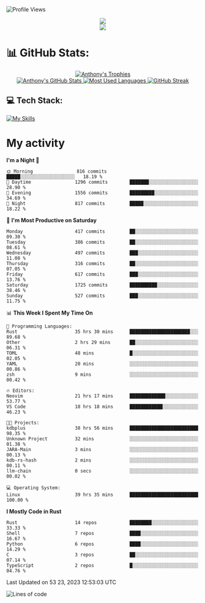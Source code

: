 
![Profile Views](https://komarev.com/ghpvc/?username=anthonymichaeltdm&label=Profile%20views&color=0e75b6&style=flat)

<!--profile banner-->
<div align="center">
  <img src="https://svg-banners.vercel.app/api?type=typeWriter&text1=Anthony%20Rubick&width=800&height=150" />
</div>

<!--profile views-->
<div align="center">
  <a href="https://u8views.com/github/AnthonyMichaelTDM">
    <img src="https://u8views.com/api/v1/github/profiles/68485672/views/day-week-month-total-count.svg">
  </a>
</div>

# 📊 GitHub Stats:

<!--trophies https://github.com/ryo-ma/github-profile-trophy -->
<div align="center"> 
  <a href="https://github.com/ryo-ma/github-profile-trophy">
    <picture>
      <source
        srcset="https://github-profile-trophy.vercel.app/?username=anthonymichaeltdm&theme=gitdimmed&no-frame=true&no-bg=true&column=-1"
        media="(prefers-color-scheme: dark)"
      />
      <source
        srcset="https://github-profile-trophy.vercel.app/?username=anthonymichaeltdm&theme=_____&no-frame=true&no-bg=true&column=-1"
        media="(prefers-color-scheme: light), (prefers-color-scheme: no-preference)"
      />
      <img src="https://github-profile-trophy.vercel.app/?username=anthonymichaeltdm&theme=gitdimmed&no-frame=true&no-bg=true&column=-1" alt="Anthony's Trophies" />
    </picture>
  </a>
</div>

<div align="center">
  <a href="https://github.com/anuraghazra/github-readme-stats">
    <picture>
      <source
        srcset="https://github-readme-stats.vercel.app/api?username=anthonymichaeltdm&show_icons=true&locale=en&theme=github_dark_dimmed&count_private=true&hide_border=true&include_all_commits=true"
        media="(prefers-color-scheme: dark)"
      />
      <source
        srcset="https://github-readme-stats.vercel.app/api?username=anthonymichaeltdm&show_icons=true&locale=en&theme=___&count_private=true&hide_border=true&include_all_commits=true"
        media="(prefers-color-scheme: light), (prefers-color-scheme: no-preference)"
      />
      <img src="https://github-readme-stats.vercel.app/api?username=anthonymichaeltdm&show_icons=true&locale=en&theme=github_dark_dimmed&count_private=true&hide_border=true&include_all_commits=true" alt="Anthony's GitHub Stats" />
    </picture>
  </a>
  
  <!--most used languages-->
  <a href="https://github.com/anuraghazra/github-readme-stats">
    <picture>
      <source
        srcset="https://github-readme-stats.vercel.app/api/top-langs?username=anthonymichaeltdm&show_icons=true&locale=en&layout=compact&theme=github_dark_dimmed&langs_count=8&count_private=true&size_weight=0.5&count_weight=0.5&hide_border=true"
        media="(prefers-color-scheme: dark)"
      />
      <source
        srcset="https://github-readme-stats.vercel.app/api/top-langs?username=anthonymichaeltdm&show_icons=true&locale=en&layout=compact&theme=____&langs_count=8&count_private=true&size_weight=0.5&count_weight=0.5&hide_border=true"
        media="(prefers-color-scheme: light), (prefers-color-scheme: no-preference)"
      />
      <img src="https://github-readme-stats.vercel.app/api/top-langs?username=anthonymichaeltdm&show_icons=true&locale=en&layout=compact&theme=github_dark_dimmed&langs_count=8&count_private=true&size_weight=0.5&count_weight=0.5&hide_border=true" alt="Most Used Languages" />
    </picture>
  </a>
  
  <!--streak https://git.io/streak-stats -->
  <a href="https://git.io/streak-stats">
    <picture>
      <source
        srcset="https://streak-stats.demolab.com?user=AnthonyMichaelTDM&theme=one-dark-pro&hide_border=true"
        media="(prefers-color-scheme: dark)"
      />
      <source
        srcset="https://streak-stats.demolab.com?user=AnthonyMichaelTDM&theme=_____&hide_border=true"
        media="(prefers-color-scheme: light), (prefers-color-scheme: no-preference)"
      />
      <img src="https://streak-stats.demolab.com?user=AnthonyMichaelTDM&theme=one-dark-pro&hide_border=true" alt="GitHub Streak" />
    </picture>
  </a>
</div>

<!--favorite languages and tools, and most used langs-->
## 💻 Tech Stack:

[![My Skills](https://skillicons.dev/icons?i=rust,actix,aws,github,githubactions,git,linux,bash,cpp,docker,java,latex,md,neovim,postgres,py,regex,vscode&theme=dark&perline=6)](https://skillicons.dev#gh-dark-mode-only)

# My activity

<!--START_SECTION:activity-->

<!--END_SECTION:activity-->

<!-- weekly activity https://github.com/AnthonyMichaelTDM/waka-readme-stats -->
<!--START_SECTION:waka-->
**I'm a Night 🦉** 

```text
🌞 Morning                816 commits         █████░░░░░░░░░░░░░░░░░░░░   18.19 % 
🌆 Daytime                1296 commits        ███████░░░░░░░░░░░░░░░░░░   28.90 % 
🌃 Evening                1556 commits        █████████░░░░░░░░░░░░░░░░   34.69 % 
🌙 Night                  817 commits         █████░░░░░░░░░░░░░░░░░░░░   18.22 % 
```
📅 **I'm Most Productive on Saturday** 

```text
Monday                   417 commits         ██░░░░░░░░░░░░░░░░░░░░░░░   09.30 % 
Tuesday                  386 commits         ██░░░░░░░░░░░░░░░░░░░░░░░   08.61 % 
Wednesday                497 commits         ███░░░░░░░░░░░░░░░░░░░░░░   11.08 % 
Thursday                 316 commits         ██░░░░░░░░░░░░░░░░░░░░░░░   07.05 % 
Friday                   617 commits         ███░░░░░░░░░░░░░░░░░░░░░░   13.76 % 
Saturday                 1725 commits        ██████████░░░░░░░░░░░░░░░   38.46 % 
Sunday                   527 commits         ███░░░░░░░░░░░░░░░░░░░░░░   11.75 % 
```


📊 **This Week I Spent My Time On** 

```text
💬 Programming Languages: 
Rust                     35 hrs 30 mins      ██████████████████████░░░   89.68 % 
Other                    2 hrs 29 mins       ██░░░░░░░░░░░░░░░░░░░░░░░   06.31 % 
TOML                     48 mins             █░░░░░░░░░░░░░░░░░░░░░░░░   02.05 % 
YAML                     20 mins             ░░░░░░░░░░░░░░░░░░░░░░░░░   00.86 % 
zsh                      9 mins              ░░░░░░░░░░░░░░░░░░░░░░░░░   00.42 % 

🔥 Editors: 
Neovim                   21 hrs 17 mins      █████████████░░░░░░░░░░░░   53.77 % 
VS Code                  18 hrs 18 mins      ████████████░░░░░░░░░░░░░   46.23 % 

🐱‍💻 Projects: 
kdbplus                  38 hrs 56 mins      █████████████████████████   98.35 % 
Unknown Project          32 mins             ░░░░░░░░░░░░░░░░░░░░░░░░░   01.38 % 
JARA-Main                3 mins              ░░░░░░░░░░░░░░░░░░░░░░░░░   00.13 % 
kdb-rs-hash              2 mins              ░░░░░░░░░░░░░░░░░░░░░░░░░   00.11 % 
llm-chain                0 secs              ░░░░░░░░░░░░░░░░░░░░░░░░░   00.02 % 

💻 Operating System: 
Linux                    39 hrs 35 mins      █████████████████████████   100.00 % 
```

**I Mostly Code in Rust** 

```text
Rust                     14 repos            ████████░░░░░░░░░░░░░░░░░   33.33 % 
Shell                    7 repos             ████░░░░░░░░░░░░░░░░░░░░░   16.67 % 
Python                   6 repos             ████░░░░░░░░░░░░░░░░░░░░░   14.29 % 
C                        3 repos             ██░░░░░░░░░░░░░░░░░░░░░░░   07.14 % 
TypeScript               2 repos             █░░░░░░░░░░░░░░░░░░░░░░░░   04.76 % 
```




 Last Updated on 53 23, 2023 12:53:03 UTC
<!--END_SECTION:waka-->

<!--START_SECTION:loc-->
![Lines of code](https://img.shields.io/badge/From%20Hello%20World%20I%27ve%20Written-10.2%20million%20lines%20of%20code-blue)


<!--END_SECTION:loc-->
